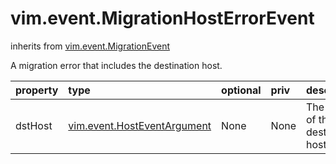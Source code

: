 vim.event.MigrationHostErrorEvent
=================================
inherits from [vim.event.MigrationEvent](docs/vim.event.MigrationEvent.md)


A migration error that includes the destination host.

| property | type | optional | priv | desc |
|:---------|:-----|:---------|:-----|:-----|
| dstHost | [vim.event.HostEventArgument](vim.event.HostEventArgument.md "vim.event.HostEventArgument") | None | None | The name of the destination host. |


